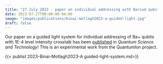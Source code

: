 ```yaml
---
title: "27 July 2023 - paper on individual addressing with Barium qubits published"
date: 2023-07-27T00:00:00-04:00
image: "images/publications/binai-motlagh2023-a-guided-light.jpg"
draft: false
---
```


Our paper on a guided light system for individual addressing of Ba+ qubits with 1E-4 level intensity crosstalk has been [published](https://doi.org/10.1088/2058-9565/ace6cb) in *Quantum Science and Technology*! This is an experimental work from the QuantumIon project. 

{{< publist 2023-Binai-Motlagh2023-A guided-light-system.md>}}